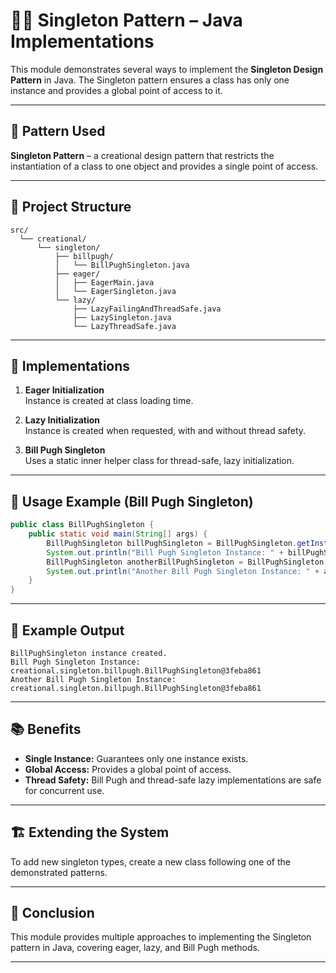 # 🦸‍♂️ Singleton Pattern – Java Implementations

This module demonstrates several ways to implement the **Singleton Design Pattern** in Java. The Singleton pattern ensures a class has only one instance and provides a global point of access to it.

---

## 🧱 Pattern Used

**Singleton Pattern** – a creational design pattern that restricts the instantiation of a class to one object and provides a single point of access.

---

## 📂 Project Structure

<pre><code>src/
  └── creational/
      └── singleton/
          ├── billpugh/
          │   └── BillPughSingleton.java
          ├── eager/
          │   ├── EagerMain.java
          │   └── EagerSingleton.java
          └── lazy/
              ├── LazyFailingAndThreadSafe.java
              ├── LazySingleton.java
              └── LazyThreadSafe.java
</code></pre>

---

## 🔧 Implementations

1. **Eager Initialization**  
   Instance is created at class loading time.

2. **Lazy Initialization**  
   Instance is created when requested, with and without thread safety.

3. **Bill Pugh Singleton**  
   Uses a static inner helper class for thread-safe, lazy initialization.

---

## 🚀 Usage Example (Bill Pugh Singleton)

```java
public class BillPughSingleton {
    public static void main(String[] args) {
        BillPughSingleton billPughSingleton = BillPughSingleton.getInstance();
        System.out.println("Bill Pugh Singleton Instance: " + billPughSingleton);
        BillPughSingleton anotherBillPughSingleton = BillPughSingleton.getInstance();
        System.out.println("Another Bill Pugh Singleton Instance: " + anotherBillPughSingleton);
    }
}
```

---

## 📝 Example Output

```
BillPughSingleton instance created.
Bill Pugh Singleton Instance: creational.singleton.billpugh.BillPughSingleton@3feba861
Another Bill Pugh Singleton Instance: creational.singleton.billpugh.BillPughSingleton@3feba861
```

---

## 📚 Benefits

- **Single Instance:** Guarantees only one instance exists.
- **Global Access:** Provides a global point of access.
- **Thread Safety:** Bill Pugh and thread-safe lazy implementations are safe for concurrent use.

---

## 🏗️ Extending the System

To add new singleton types, create a new class following one of the demonstrated patterns.

---

## 🏁 Conclusion

This module provides multiple approaches to implementing the Singleton pattern in Java, covering eager, lazy, and Bill Pugh methods.

---